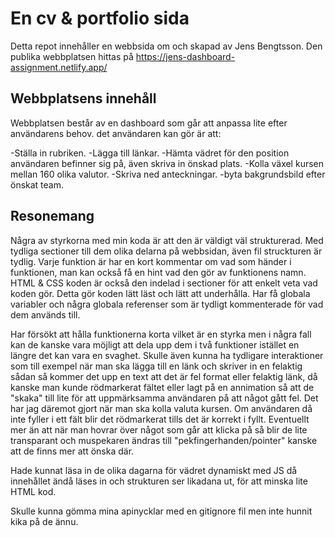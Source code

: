 # En cv & portfolio sida

Detta repot innehåller en webbsida om och skapad av Jens Bengtsson. Den publika webbplatsen hittas på https://jens-dashboard-assignment.netlify.app/

## Webbplatsens innehåll

Webbplatsen består av en dashboard som går att anpassa lite efter användarens behov. det användaren kan gör är att:

-Ställa in rubriken.
-Lägga till länkar.
-Hämta vädret för den position användaren befinner sig på, även skriva in önskad plats.
-Kolla växel kursen mellan 160 olika valutor.
-Skriva ned anteckningar.
-byta bakgrundsbild efter önskat team.

## Resonemang

Några av styrkorna med min koda är att den är väldigt väl strukturerad. Med tydliga sectioner till dem olika delarna på webbsidan, även fil struckturen är tydlig. Varje funktion är har en kort kommentar om vad som händer i funktionen, man kan också få en hint vad den gör av funktionens namn. HTML & CSS koden är också den indelad i sectioner för att enkelt veta vad koden gör. Detta gör koden lätt läst och lätt att underhålla. Har få globala variabler och några globala referenser som är tydligt kommenterade för vad dem används till. 

Har försökt att hålla funktionerna korta vilket är en styrka men i några fall kan de kanske vara möjligt att dela upp dem i två funktioner istället en längre det kan vara en svaghet. Skulle även kunna ha tydligare interaktioner som till exempel när man ska lägga till en länk och skriver in en felaktig sådan så kommer det upp en text att det är fel format eller felaktig länk, då kanske man kunde rödmarkerat fältet eller lagt på en annimation så att de "skaka" till lite för att uppmärksamma användaren på att något gått fel. Det har jag däremot gjort när man ska kolla valuta kursen. Om användaren då inte fyller i ett fält blir det rödmarkerat tills det är korrekt i fyllt. Eventuellt mer än att när man hovrar över något som går att klicka på så blir de lite transparant och muspekaren ändras till "pekfingerhanden/pointer" kanske att de finns mer att önska där.

Hade kunnat läsa in de olika dagarna för vädret dynamiskt med JS då innehållet ändå läses in och strukturen ser likadana ut, för att minska lite HTML kod.

Skulle kunna gömma mina apinycklar med en gitignore fil men inte hunnit kika på de ännu.